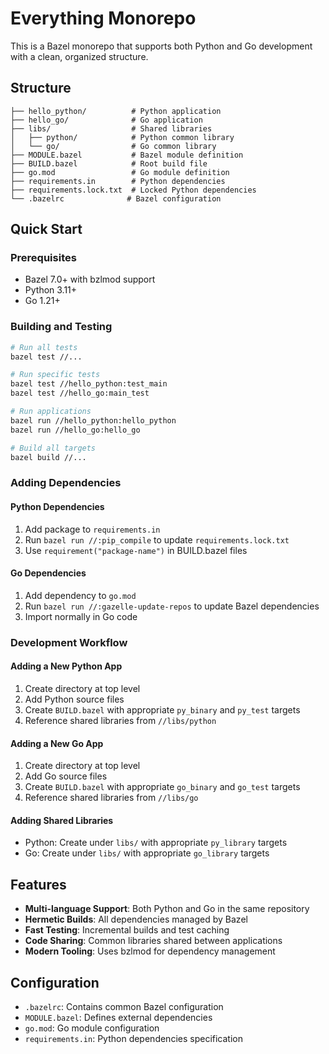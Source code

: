 # Everything Monorepo

This is a Bazel monorepo that supports both Python and Go development with a clean, organized structure.

## Structure

```
├── hello_python/          # Python application
├── hello_go/              # Go application
├── libs/                  # Shared libraries
│   ├── python/            # Python common library
│   └── go/                # Go common library
├── MODULE.bazel           # Bazel module definition
├── BUILD.bazel            # Root build file
├── go.mod                 # Go module definition
├── requirements.in        # Python dependencies
├── requirements.lock.txt  # Locked Python dependencies
└── .bazelrc              # Bazel configuration
```

## Quick Start

### Prerequisites
- Bazel 7.0+ with bzlmod support
- Python 3.11+
- Go 1.21+

### Building and Testing

```bash
# Run all tests
bazel test //...

# Run specific tests
bazel test //hello_python:test_main
bazel test //hello_go:main_test

# Run applications
bazel run //hello_python:hello_python
bazel run //hello_go:hello_go

# Build all targets
bazel build //...
```

### Adding Dependencies

#### Python Dependencies
1. Add package to `requirements.in`
2. Run `bazel run //:pip_compile` to update `requirements.lock.txt`
3. Use `requirement("package-name")` in BUILD.bazel files

#### Go Dependencies
1. Add dependency to `go.mod`
2. Run `bazel run //:gazelle-update-repos` to update Bazel dependencies
3. Import normally in Go code

### Development Workflow

#### Adding a New Python App
1. Create directory at top level
2. Add Python source files
3. Create `BUILD.bazel` with appropriate `py_binary` and `py_test` targets
4. Reference shared libraries from `//libs/python`

#### Adding a New Go App
1. Create directory at top level
2. Add Go source files
3. Create `BUILD.bazel` with appropriate `go_binary` and `go_test` targets
4. Reference shared libraries from `//libs/go`

#### Adding Shared Libraries
- Python: Create under `libs/` with appropriate `py_library` targets
- Go: Create under `libs/` with appropriate `go_library` targets

## Features

- **Multi-language Support**: Both Python and Go in the same repository
- **Hermetic Builds**: All dependencies managed by Bazel
- **Fast Testing**: Incremental builds and test caching
- **Code Sharing**: Common libraries shared between applications
- **Modern Tooling**: Uses bzlmod for dependency management

## Configuration

- `.bazelrc`: Contains common Bazel configuration
- `MODULE.bazel`: Defines external dependencies
- `go.mod`: Go module configuration
- `requirements.in`: Python dependencies specification
